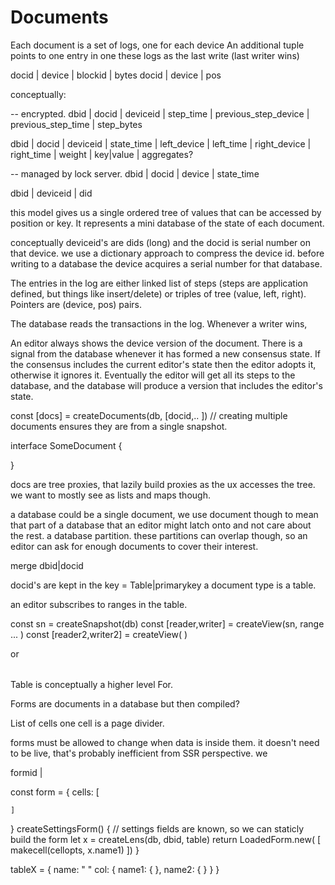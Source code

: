# Documents

Each document is a set of logs, one for each device
An additional tuple points to one entry in one these logs as the last write (last writer wins)

docid | device | blockid | bytes
docid | device | pos

conceptually:

-- encrypted.
dbid | docid | deviceid | step_time | previous_step_device | previous_step_time | step_bytes

dbid | docid | deviceid | state_time | left_device | left_time | right_device | right_time | weight | key|value | aggregates?

-- managed by lock server.
dbid | docid | device | state_time

dbid | deviceid | did

this model gives us a single ordered tree of values that can be accessed by position or key. It represents a mini database of the state of each document.

conceptually deviceid's are dids (long) and the docid is serial number on that device.
we use a dictionary approach to compress the device id. before writing to a database the device acquires a serial number for that database.

The entries in the log are either linked list of steps (steps are application defined, but things like insert/delete) or triples of tree (value, left, right). Pointers are (device, pos) pairs.

The database reads the transactions in the log. Whenever a writer wins,

An editor always shows the device version of the document. There is a signal from the database whenever it has formed a new consensus state. If the consensus includes the current editor's state then the editor adopts it, otherwise it ignores it. Eventually the editor will get all its steps to the database, and the database will produce a version that includes the editor's state.

const [docs] = createDocuments(db, [docid,.. ]) // creating multiple documents ensures they are from a single snapshot.

interface SomeDocument {

}

docs are tree proxies, that lazily build proxies as the ux accesses the tree. we want to mostly see as lists and maps though.

a database could be a single document, we use document though to mean that part of a database that an editor might latch onto and not care about the rest. a database partition. these partitions can overlap though, so an editor can ask for enough documents to cover their interest.

merge dbid|docid

docid's are kept in the key = Table|primarykey
a document type is a table.

an editor subscribes to ranges in the table.

const sn = createSnapshot(db)
const [reader,writer] = createView(sn, range ... )
const [reader2,writer2] = createView( )

<For each={reader} >

</For>
or
<Table is=[reader, writer] start=' '>

</Table>

Table is conceptually a higher level For.

Forms are documents in a database but then compiled?

List of cells
one cell is a page divider.

forms must be allowed to change when data is inside them.
it doesn't need to be live, that's probably inefficient from SSR perspective.
we

formid |

const form = {
cells: [

    ]

}
createSettingsForm() {
// settings fields are known, so we can staticly build the form
let x = createLens(db, dbid, table)
return LoadedForm.new( [
makecell(cellopts, x.name1)
])
}

tableX = {
name: " "
col: {
name1: { },
name2: { }
}
}
